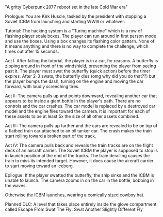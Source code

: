 "A gritty Cyberpunk 2077 reboot set in the late Cold War era"

Prologue: You are Kirk Huscle, tasked by the president with stopping a Soviet ICBM from launching and starting WWIII or whatever.

Tutorial: The hacking system is a "Turing machine" which is a row of flashing player scale boxes. The player can run around in first person mode and use the boxes. Using a box changes its flashing color pattern. None of it means anything and there is no way to complete the challenge, which times out after 15 seconds.

Act I: After failing the tutorial, the player is in a car, for reasons. A butterfly is zipping around in front of the windshield, preventing the player from seeing past it. The player must swat the butterfly (quick action) before the timer expires. After 2-3 swats, the butterfly dies (omg why did you do that??) but the player bumps the dash, turning on the engine and moving the car forward, with loudly screeching tires.

Act II: The camera pulls up and points downward, revealing another car that appears to be inside a giant bottle in the player's path. There are no controls and the car crashes. The car model is replaced by a destroyed car model and the engine flies toward the camera. It is important for each of these assets to be at least 5x the size of all other assets combined.

Act III: The camera pulls up further and the cars are revealed to be on top of a flatbed train car attached to an oil tanker car. The crash makes the train start rolling toward a broken part of the track.

Act IV: The camera pulls back and reveals the train tracks are on the flight deck of an aircraft carrier. The Soviet ICBM the player is supposed to stop is in launch position at the end of the tracks. The train derailing causes the train to miss its intended target. However, it does cause the aircraft carrier to start moving toward an iceberg.

Epilogue: If the player swatted the butterfly, the ship sinks and the ICBM is unable to launch. The camera zooms in on the car in the bottle, bobbing in the waves.

Otherwise the ICBM launches, wearing a comically sized cowboy hat.

Planned DLC: A level that takes place entirely inside the glove compartment called Escape From Swat The Fly: Swat Another Slightly Different Fly
